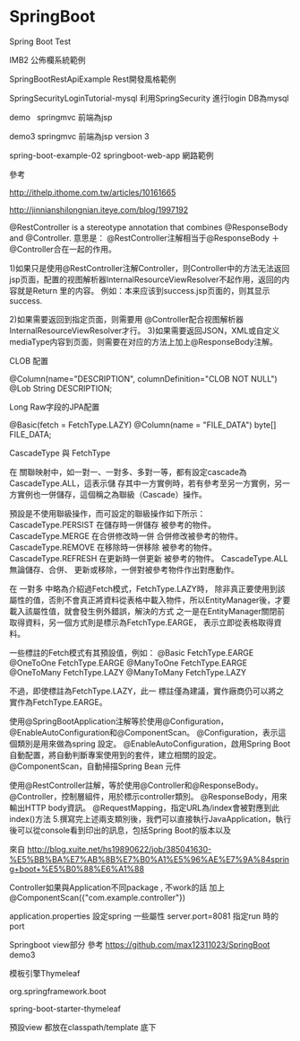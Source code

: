 # SpringBoot
Spring Boot Test

IMB2 
公佈欄系統範例

SpringBootRestApiExample 
Rest開發風格範例

SpringSecurityLoginTutorial-mysql 
利用SpringSecurity 進行login DB為mysql

demo  
springmvc 前端為jsp

demo3
springmvc 前端為jsp version 3

spring-boot-example-02
springboot-web-app
網路範例



參考


http://ithelp.ithome.com.tw/articles/10161665


http://jinnianshilongnian.iteye.com/blog/1997192



@RestController is a stereotype annotation that combines @ResponseBody and @Controller.
意思是：
@RestController注解相当于@ResponseBody ＋ @Controller合在一起的作用。

1)如果只是使用@RestController注解Controller，则Controller中的方法无法返回jsp页面，配置的视图解析器InternalResourceViewResolver不起作用，返回的内容就是Return 里的内容。
例如：本来应该到success.jsp页面的，则其显示success.

2)如果需要返回到指定页面，则需要用 @Controller配合视图解析器InternalResourceViewResolver才行。
3)如果需要返回JSON，XML或自定义mediaType内容到页面，则需要在对应的方法上加上@ResponseBody注解。

CLOB 配置

@Column(name="DESCRIPTION", columnDefinition="CLOB NOT NULL")
@Lob
String DESCRIPTION;

Long Raw字段的JPA配置

@Basic(fetch = FetchType.LAZY)
@Column(name = "FILE_DATA")
byte[] FILE_DATA;

CascadeType 與 FetchType

在 關聯映射中，如一對一、一對多、多對一等，都有設定cascade為CascadeType.ALL，這表示儲 存其中一方實例時，若有參考至另一方實例，另一方實例也一併儲存，這個稱之為聯級（Cascade）操作。

預設是不使用聯級操作，而可設定的聯級操作如下所示：
CascadeType.PERSIST
在儲存時一併儲存 被參考的物件。
CascadeType.MERGE
在合併修改時一併 合併修改被參考的物件。
CascadeType.REMOVE
在移除時一併移除 被參考的物件。
CascadeType.REFRESH
在更新時一併更新 被參考的物件。
CascadeType.ALL
無論儲存、合併、 更新或移除，一併對被參考物件作出對應動作。

在 一對多 中略為介紹過Fetch模式，FetchType.LAZY時， 除非真正要使用到該屬性的值，否則不會真正將資料從表格中載入物件，所以EntityManager後，才要載入該屬性值，就會發生例外錯誤，解決的方式 之一是在EntityManager關閉前取得資料，另一個方式則是標示為FetchType.EARGE， 表示立即從表格取得資料。

一些標註的Fetch模式有其預設值，例如：
@Basic
FetchType.EARGE
@OneToOne
FetchType.EARGE
@ManyToOne
FetchType.EARGE
@OneToMany
FetchType.LAZY
@ManyToMany
FetchType.LAZY

不過，即使標註為FetchType.LAZY，此一 標註僅為建議，實作廠商仍可以將之實作為FetchType.EARGE。

使用@SpringBootApplication注解等於使用@Configuration，@EnableAutoConfiguration和@ComponentScan。
@Configuration，表示這個類別是用來做為spring 設定。
@EnableAutoConfiguration，啟用Spring Boot 自動配置，將自動判斷專案使用到的套件，建立相關的設定。
@ComponentScan，自動掃描Spring Bean 元件
 
 
使用@RestController註解，等於使用@Controller和@ResponseBody。
@Controller，控制層組件，用於標示controller類別。
@ResponseBody，用來輸出HTTP body資訊。
@RequestMapping，指定URL為/index會被對應到此index()方法
5.撰寫完上述兩支類別後，我們可以直接執行JavaApplication，執行後可以從console看到印出的訊息，包括Spring Boot的版本以及
 
來自 <http://blog.xuite.net/hs19890622/job/385041630-%E5%BB%BA%E7%AB%8B%E7%B0%A1%E5%96%AE%E7%9A%84spring+boot+%E5%B0%88%E6%A1%88>
 
 
 
Controller如果與Application不同package , 不work的話
加上@ComponentScan({"com.example.controller"})
 
application.properties  設定spring 一些屬性
server.port=8081 指定run 時的port
 
Springboot view部分
參考
https://github.com/max12311023/SpringBoot demo3
 
模板引擎Thymeleaf

<dependency>
 
 
<groupId>org.springframework.boot</groupId>
 
<artifactId>spring-boot-starter-thymeleaf</artifactId>
 
</dependency>

 
 
預設view 都放在classpath/template 底下
